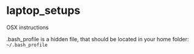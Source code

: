 # laptop_setups

OSX instructions

.bash_profile is a hidden file, that should be located in your home folder: `~/.bash_profile`
